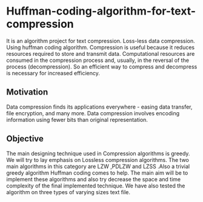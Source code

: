 # Huffman-coding-algorithm-for-text-compression
It is an algorithm project for text compression.
Loss-less data compression.
Using huffman coding algorithm.
Compression is useful because it reduces resources required to store and transmit data. Computational resources are consumed in the compression process and, usually, in the reversal of the process (decompression). So an efficient way to compress and decompress is necessary for increased efficiency.
## Motivation
Data compression finds its applications everywhere - easing data transfer, file encryption, and many more. Data compression involves encoding information using fewer bits than original representation.
## Objective
The main designing technique used in Compression algorithms is greedy. We will try to lay emphasis on Lossless compression algorithms. The two main algorithms in this category are LZW ,PDLZW and LZSS .Also a trivial greedy algorithm  Huffman coding comes to help.
The main aim will be to implement these algorithms and also try decrease the space and time complexity of the final implemented technique.
We have also tested the algorithm on three types of varying sizes text file.
